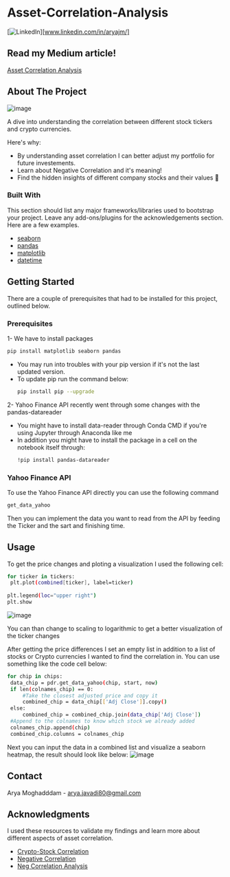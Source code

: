 # Asset-Correlation-Analysis

<div id="top"></div>

<!--
*** I'm using markdown "reference style" links for readability.
*** Reference links are enclosed in brackets [ ] instead of parentheses ( ).
*** See the bottom of this document for the declaration of the reference variables
*** for contributors-url, forks-url, etc. This is an optional, concise syntax you may use.
*** https://www.markdownguide.org/basic-syntax/#reference-style-links
-->

<!-- PROJECT SHIELDS -->
<!--
*** I'm using markdown "reference style" links for readability.
*** Reference links are enclosed in brackets [ ] instead of parentheses ( ).
*** See the bottom of this document for the declaration of the reference variables
*** for contributors-url, forks-url, etc. This is an optional, concise syntax you may use.
*** https://www.markdownguide.org/basic-syntax/#reference-style-links
-->
[![LinkedIn][linkedin-shield]][www.linkedin.com/in/aryajm/]

## Read my Medium article!

[Asset Correlation Analysis](https://medium.com/@arya.javadi80/asset-correlation-analysis-bce2b58ee0ae)

<!-- ABOUT THE PROJECT -->
## About The Project

![image](https://user-images.githubusercontent.com/63557848/155867059-dfc4407f-6cb9-4fba-97c2-d1736b7feba8.png)


A dive into understanding the correlation between different stock tickers and crypto currencies.

Here's why:
* By understanding asset correlation I can better adjust my portfolio for future investements.
* Learn about Negative Correlation and it's meaning!
* Find the hidden insights of different company stocks and their values :thinking:



### Built With

This section should list any major frameworks/libraries used to bootstrap your project. Leave any add-ons/plugins for the acknowledgements section. Here are a few examples.

* [seaborn](https://seaborn.pydata.org/)
* [pandas](https://pandas.pydata.org/)
* [matplotlib](https://matplotlib.org/)
* [datetime](https://docs.python.org/3/library/datetime.html)



<!-- GETTING STARTED -->
## Getting Started

There are a couple of prerequisites that had to be installed for this project, outlined below.

### Prerequisites

1- We have to install packages
  ```sh
  pip install matplotlib seaborn pandas 
  ```
- You may run into troubles with your pip version if it's not the last updated version.
- To update pip run the command below:
  ```sh
  pip install pip --upgrade
  ```
2- Yahoo Finance API recently went through some changes with the pandas-datareader
- You might have to install data-reader through Conda CMD if you're using Jupyter through Anaconda like me
- In addition you might have to install the package in a cell on the notebook itself through:
  ```sh
  !pip install pandas-datareader
  ```
### Yahoo Finance API
To use the Yahoo Finance API directly you can use the following command
   ```sh
   get_data_yahoo
   ```
Then you can implement the data you want to read from the API by feeding the Ticker and the sart and finishing time.

<!-- USAGE EXAMPLES -->
## Usage

To get the price changes and ploting a visualization I used the following cell:
   ```sh
   for ticker in tickers:
    plt.plot(combined[ticker], label=ticker)
    
plt.legend(loc="upper right")
plt.show
   ```
   ![image](https://user-images.githubusercontent.com/63557848/155867635-a9cd66a5-c678-4577-a598-92bb212f5659.png)

   You can than change to scaling to logarithmic to get a better visualization of the ticker changes

After getting the price differences I set an empty list in addition to a list of stocks or Crypto currencies I wanted to find the correlation in.
You can use something like the code cell below:

   ```sh
for chip in chips:
    data_chip = pdr.get_data_yahoo(chip, start, now)
    if len(colnames_chip) == 0:
        #Take the closest adjusted price and copy it
        combined_chip = data_chip[['Adj Close']].copy()
    else:
        combined_chip = combined_chip.join(data_chip['Adj Close'])
    #Append to the colnames to know which stock we already added
    colnames_chip.append(chip)
    combined_chip.columns = colnames_chip
   ```
Next you can input the data in a combined list and visualize a seaborn heatmap, the result should look like below:
![image](https://user-images.githubusercontent.com/63557848/155867707-7831baf5-f0e5-4ba3-8ec7-935391428c83.png)


<!-- CONTACT -->
## Contact

Arya Moghadddam - arya.javadi80@gmail.com

<!-- ACKNOWLEDGMENTS -->
## Acknowledgments

I used these resources to validate my findings and learn more about different aspects of asset correlation.

* [Crypto-Stock Correlation](https://www.barrons.com/articles/crypto-and-stocks-look-increasingly-correlated-thats-raised-risk-fears-51642207952)
* [Negative Correlation](https://www.investopedia.com/ask/answers/040815/how-should-i-interpret-negative-correlation.asp)
* [Neg Correlation Analysis](https://learn.robinhood.com/articles/dhlLGCRuKy6YZY6k2bLPM/what-is-negative-correlation/)



<!-- MARKDOWN LINKS & IMAGES -->
<!-- https://www.markdownguide.org/basic-syntax/#reference-style-links -->
[contributors-shield]: https://img.shields.io/github/contributors/othneildrew/Best-README-Template.svg?style=for-the-badge
[contributors-url]: https://github.com/othneildrew/Best-README-Template/graphs/contributors
[forks-shield]: https://img.shields.io/github/forks/othneildrew/Best-README-Template.svg?style=for-the-badge
[forks-url]: https://github.com/othneildrew/Best-README-Template/network/members
[stars-shield]: https://img.shields.io/github/stars/othneildrew/Best-README-Template.svg?style=for-the-badge
[stars-url]: https://github.com/othneildrew/Best-README-Template/stargazers
[issues-shield]: https://img.shields.io/github/issues/othneildrew/Best-README-Template.svg?style=for-the-badge
[issues-url]: https://github.com/othneildrew/Best-README-Template/issues
[license-shield]: https://img.shields.io/github/license/othneildrew/Best-README-Template.svg?style=for-the-badge
[license-url]: https://github.com/othneildrew/Best-README-Template/blob/master/LICENSE.txt
[linkedin-shield]: https://img.shields.io/badge/-LinkedIn-black.svg?style=for-the-badge&logo=linkedin&colorB=555
[linkedin-url]: https://linkedin.com/in/othneildrew
[product-screenshot]: images/screenshot.png

